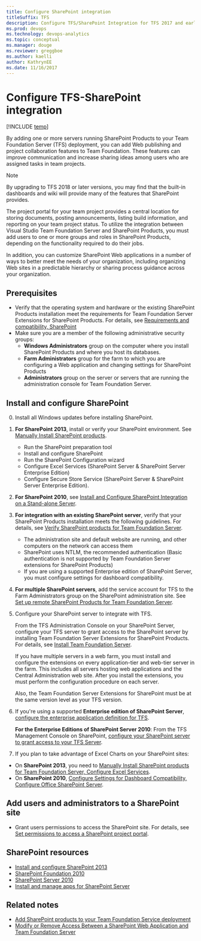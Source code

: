 ```yaml
---
title: Configure SharePoint integration 
titleSuffix: TFS
description: Configure TFS/SharePoint Integration for TFS 2017 and earlier versions
ms.prod: devops
ms.technology: devops-analytics
ms.topic: conceptual 
ms.manager: douge
ms.reviewer: greggboe
ms.author: kaelliauthor: KathrynEE
ms.date: 11/16/2017
---
```


# Configure TFS-SharePoint integration

[!INCLUDE [temp](./_shared/about-sharepoint-deprecation.md)]

By adding one or more servers running SharePoint Products to your Team Foundation Server (TFS) deployment, you can add Web publishing and project collaboration features to Team Foundation. These features can improve communication and increase sharing ideas among users who are assigned tasks in team projects. 

> [!NOTE] 
> By upgrading to TFS 2018 or later versions, you may find that the built-in dashboards and wiki will provide many of the features that SharePoint provides.  

The project portal for your team project provides a central location for storing documents, posting announcements, listing build information, and reporting on your team project status. To utilize the integration between Visual Studio Team Foundation Server and SharePoint Products, you must add users to one or more groups and roles in SharePoint Products, depending on the functionality required to do their jobs.

In addition, you can customize SharePoint Web applications in a number of ways to better meet the needs of your organization, including organizing Web sites in a predictable hierarchy or sharing process guidance across your organization.

## Prerequisites

- Verify that the operating system and hardware or the existing SharePoint Products installation meet the requirements for Team Foundation Server Extensions for SharePoint Products. For details, see [Requirements and compatibility, SharePoint](../../tfs-server/requirements.md?toc=/vsts/report/sharepoint-dashboards/toc.json&bc=/vsts/report/sharepoint-dashboards/breadcrumb/toc.json)
- Make sure you are a member of the following administrative security groups: 
	- **Windows Administrators** group on the computer where you install SharePoint Products and where you host its databases.
	- **Farm Administrators** group for the farm to which you are configuring a Web application and changing settings for SharePoint Products
	- **Administrators** group on the server or servers that are running the administration console for Team Foundation Server.


## Install and configure SharePoint  

0. Install all Windows updates before installing SharePoint.

0. **For SharePoint 2013**, install or verify your SharePoint environment. See [Manually Install SharePoint products](../../tfs-server/install/sharepoint/install-sharepoint.md?toc=/vsts/report/sharepoint-dashboards/toc.json&bc=/vsts/report/sharepoint-dashboards/breadcrumb/toc.json).	 
	- Run the SharePoint preparation tool
	- Install and configure SharePoint
	- Run the SharePoint Configuration wizard
	- Configure Excel Services (SharePoint Server & SharePoint Server Enterprise Edition)
	- Configure Secure Store Service (SharePoint Server & SharePoint Server Enterprise Edition).

0. **For SharePoint 2010**, see [Install and Configure SharePoint Integration on a Stand-alone Server](https://technet.microsoft.com/library/bb677368(v=sql.105).aspx).  

0.	**For integration with an existing SharePoint server**, verify that your SharePoint Products installation meets the following guidelines. For details, see [Verify SharePoint products for Team Foundation Server](../../tfs-server/install/sharepoint/verify-sharepoint.md).  
	- The administration site and default website are running, and other computers on the network can access them
	- SharePoint uses NTLM, the recommended authentication (Basic authentication is not supported by Team Foundation Server extensions for SharePoint Products)
	- If you are using a supported Enterprise edition of SharePoint Server, you must configure settings for dashboard compatibility.

0. **For multiple SharePoint servers**, add the service account for TFS to the Farm Administrators group on the SharePoint administration site. See [Set up remote SharePoint Products for Team Foundation Server](../../tfs-server/install/sharepoint/setup-remote-sharepoint.md?toc=/vsts/report/sharepoint-dashboards/toc.json&bc=/vsts/report/sharepoint-dashboards/breadcrumb/toc.json).

0. Configure your SharePoint server to integrate with TFS. 

	From the TFS Administration Console on your SharePoint Server, configure your TFS server to grant access to the SharePoint server by installing Team Foundation Server Extensions for SharePoint Products. For details, see [Install Team Foundation Server](../../tfs-server/install/install-2013/install-tfs.md?toc=/vsts/report/sharepoint-dashboards/toc.json&bc=/vsts/report/sharepoint-dashboards/breadcrumb/toc.json).

	If you have multiple servers in a web farm, you must install and configure the extensions on every application-tier and web-tier server in the farm. This includes all servers hosting web applications and the Central Administration web site. After you install the extensions, you must perform the configuration procedure on each server. 

	Also, the Team Foundation Server Extensions for SharePoint must be at the same version level as your TFS version. 

0. If you're using a supported **Enterprise edition of SharePoint Server**, [configure the enterprise application definition for TFS](../../tfs-server/install/sharepoint/config-enterprise-app-def.md?toc=/vsts/report/sharepoint-dashboards/toc.json&bc=/vsts/report/sharepoint-dashboards/breadcrumb/toc.json).

	**For the Enterprise Editions of SharePoint Server 2010**: From the TFS Management Console on SharePoint, [configure your SharePoint server to grant access to your TFS Server](../../tfs-server/admin/config-ent-sharepoint0710-dashboards.md?toc=/vsts/report/sharepoint-dashboards/toc.json&bc=/vsts/report/sharepoint-dashboards/breadcrumb/toc.json).

0. If you plan to take advantage of Excel Charts on your SharePoint sites:
  * On **SharePoint 2013**, you need to [Manually Install SharePoint products for Team Foundation Server, Configure Excel Services](../../tfs-server/install/sharepoint/install-sharepoint.md#configure-excel-services-sharepoint-server-only).
  * On **SharePoint 2010**, [Configure Settings for Dashboard Compatibility, Configure Office SharePoint Server](https://msdn.microsoft.com/library/ee462863%28v=vs.100%29.aspx).


## Add users and administrators to a SharePoint site

- Grant users permissions to access the SharePoint site. For details, see [Set permissions to access a SharePoint project portal](../../security/set-sharepoint-permissions.md?toc=/vsts/report/sharepoint-dashboards/toc.json&bc=/vsts/report/sharepoint-dashboards/breadcrumb/toc.json).



<!---

I RECOMMEND WE REMOVE THIS SECTION AS IT POINTS TO 2010 CONTENT. 

This link - http://go.microsoft.com/fwlink/?LinkId=185224 - goes to a post that contains links to content that are 7 years old. Not sure how useful that is. 


The following topics should be sufficient to help you through the general process of integrating SharePoint Products with TFS, but other resources might help you understand the specific steps that your deployment might require. For the most recent information, see the following forum post on the Microsoft Web site: [SharePoint Integration with Team Foundation Server - Important Information](http://go.microsoft.com/fwlink/?LinkId=185224).



## Archived content


- [Connecting to a Server That Is Running SharePoint Products](https://msdn.microsoft.com/library/ms253085.aspx): Describes the various sites configured by Team Foundation Server on SharePoint Products as well as the default sites within SharePoint Products.
- [Roles in SharePoint Products](https://msdn.microsoft.com/library/ms252445.aspx): Describes the various default roles available in SharePoint Products.
- [Managing SharePoint Sites](https://msdn.microsoft.com/library/ms252503.aspx): Describes various administrative tasks for SharePoint Products, including how to create a SharePoint Web application and site collection for use with Team Foundation Server.
- [Extensions for SharePoint Products](https://msdn.microsoft.com/library/bb552177.aspx): Describes the templates that must be installed for SharePoint Products if it is not installed on the same server that is running the application-tier services for Team Foundation.
- [Add Integration with SharePoint Products to a Deployment of Team Foundation Server](https://msdn.microsoft.com/library/ee462861.aspx): Describes how to add SharePoint Products to a deployment of Team Foundation Server in an environment with full trust and little to no restrictions on permissions granted between the two programs.
- [Interactions Between SharePoint Products and Team Foundation Server](https://msdn.microsoft.com/library/ms253177.aspx): Describes how Team Foundation Server and SharePoint Products interact at a technical and conceptual level, and provides links to more information.
- [Configure Settings for Dashboard Compatibility](https://msdn.microsoft.com/library/ee462863.aspx): Describes how to configure a deployment of Microsoft Office SharePoint Server 2007 to support reports and dashboards in Team Foundation Server.
- [Integrate Team Foundation Server with SharePoint Products Without Administrative Permissions](https://msdn.microsoft.com/library/ee462864.aspx): Describes how to add SharePoint Products to a deployment of Team Foundation Server in an environment that has restricted access or other security requirements and restrictions on what permissions can be granted between the two programs.
- [Upgrading SharePoint Products for Team Foundation Server](https://msdn.microsoft.com/library/bb909691.aspx)Describes the options for upgrading the version of SharePoint Products that supports your deployment of Team Foundation Server.

-->



## SharePoint resources

- [Install and configure SharePoint 2013](https://technet.microsoft.com/library/cc262957.aspx)
- [SharePoint Foundation 2010](https://technet.microsoft.com/library/cc288070(v=office.14))
- [SharePoint Server 2010](https://technet.microsoft.com/library/cc303422(v=office.14))
- [Install and manage apps for SharePoint Server](https://technet.microsoft.com/library/fp161232(v=office.16).aspx)


## Related notes

- [Add SharePoint products to your Team Foundation Service deployment](../../tfs-server/admin/add-sharepoint-to-tfs.md)  
- [Modify or Remove Access Between a SharePoint Web Application and Team Foundation Server](../../tfs-server/admin/modify-remove-access-shareport-tfs.md) 